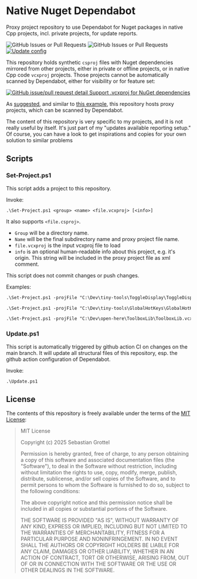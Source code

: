 # Native Nuget Dependabot
Proxy project repository to use Dependabot for Nuget packages in native Cpp projects, incl. private projects, for update reports.

![GitHub Issues or Pull Requests](https://img.shields.io/github/issues-pr/sgrottel/native-nuget-dependabot)
![GitHub Issues or Pull Requests](https://img.shields.io/github/issues/sgrottel/native-nuget-dependabot)
[![Update config](https://github.com/sgrottel/native-nuget-dependabot/actions/workflows/update.yml/badge.svg)](https://github.com/sgrottel/native-nuget-dependabot/actions/workflows/update.yml)

This repository holds synthetic `csproj` files with Nuget dependencies mirrored from other projects, either in private or offline projects, or in native Cpp code `vcxproj` projects.
Those projects cannot be automatically scanned by Dependabot, either for visibility or for feature set:

[![GitHub issue/pull request detail](https://img.shields.io/github/issues/detail/state/dependabot/dependabot-core/9711) Support .vcxproj for NuGet dependencies](https://github.com/dependabot/dependabot-core/issues/9711)

As [suggested]( https://github.com/dependabot/dependabot-core/issues/8590#issuecomment-1988870679), and similar to [this example]( https://github.com/willbush/dependabot-cpm-updates), this repository hosts proxy projects, which can be scanned by Dependabot.

The content of this repository is very specific to my projects, and it is not really useful by itself.
It's just part of my "updates available reporting setup."
Of course, you can have a look to get inspirations and copies for your own solution to similar problems

## Scripts

### Set-Project.ps1
This script adds a project to this repository.

Invoke:
```
.\Set-Project.ps1 <group> <name> <file.vcxproj> [<info>]
```

It also supports `<file.csproj>`.

- `Group` will be a directory name.
- `Name` will be the final subdirectory name and proxy project file name.
- `file.vcxproj` is the input vcxproj file to load
- `info` is an optional human-readable info about this project, e.g. it's origin.
  This string will be included in the proxy project file as xml comment.

This script does not commit changes or push changes.

Examples:
```ps
.\Set-Project.ps1 -projFile "C:\Dev\tiny-tools\ToggleDisplay\ToggleDisplay.vcxproj" -group "tiny-tools" -name "ToggleDisplay" -info "https://github.com/sgrottel/tiny-tools-collection"

.\Set-Project.ps1 -projFile "C:\Dev\tiny-tools\GlobalHotKeys\GlobalHotKeys.vcxproj" -group "tiny-tools" -name "GlobalHotKeys" -info "https://github.com/sgrottel/tiny-tools-collection"

.\Set-Project.ps1 -projFile "C:\Dev\open-here\ToolboxLib\ToolboxLib.vcxproj" -group "open-here" -name "ToolboxLib" -info "https://github.com/sgrottel/open-here"
```

### Update.ps1
This script is automatically triggered by github action CI on changes on the main branch.
It will update all structural files of this repository, esp. the github action configuration of Dependabot.

Invoke:
```
.\Update.ps1
```

## License
The contents of this repository is freely available under the terms of the [MIT License](LICENSE):

> MIT License
> 
> Copyright (c) 2025 Sebastian Grottel
> 
> Permission is hereby granted, free of charge, to any person obtaining a copy
> of this software and associated documentation files (the "Software"), to deal
> in the Software without restriction, including without limitation the rights
> to use, copy, modify, merge, publish, distribute, sublicense, and/or sell
> copies of the Software, and to permit persons to whom the Software is
> furnished to do so, subject to the following conditions:
> 
> The above copyright notice and this permission notice shall be included in all
> copies or substantial portions of the Software.
> 
> THE SOFTWARE IS PROVIDED "AS IS", WITHOUT WARRANTY OF ANY KIND, EXPRESS OR
> IMPLIED, INCLUDING BUT NOT LIMITED TO THE WARRANTIES OF MERCHANTABILITY,
> FITNESS FOR A PARTICULAR PURPOSE AND NONINFRINGEMENT. IN NO EVENT SHALL THE
> AUTHORS OR COPYRIGHT HOLDERS BE LIABLE FOR ANY CLAIM, DAMAGES OR OTHER
> LIABILITY, WHETHER IN AN ACTION OF CONTRACT, TORT OR OTHERWISE, ARISING FROM,
> OUT OF OR IN CONNECTION WITH THE SOFTWARE OR THE USE OR OTHER DEALINGS IN THE
> SOFTWARE.
